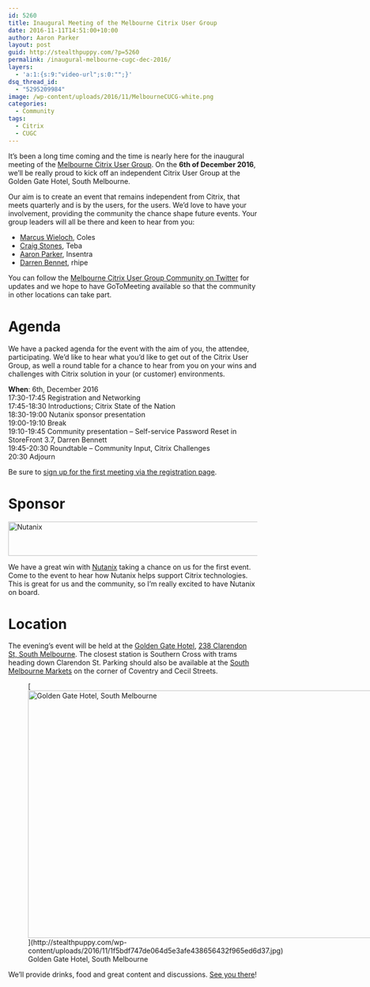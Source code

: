 ```yaml
---
id: 5260
title: Inaugural Meeting of the Melbourne Citrix User Group
date: 2016-11-11T14:51:00+10:00
author: Aaron Parker
layout: post
guid: http://stealthpuppy.com/?p=5260
permalink: /inaugural-melbourne-cugc-dec-2016/
layers:
  - 'a:1:{s:9:"video-url";s:0:"";}'
dsq_thread_id:
  - "5295209984"
image: /wp-content/uploads/2016/11/MelbourneCUCG-white.png
categories:
  - Community
tags:
  - Citrix
  - CUGC
---
```

It&#8217;s been a long time coming and the time is nearly here for the inaugural meeting of the [Melbourne Citrix User Group](https://www.mycugc.org/page/melbourne-dec6-2016?source=5). On the **6th of December 2016**, we&#8217;ll be really proud to kick off an independent&nbsp;Citrix User Group at the Golden Gate Hotel, South Melbourne.

Our aim is to create an event that remains independent from Citrix, that meets quarterly and is by the users, for the users. We&#8217;d love to have your involvement, providing the community the chance&nbsp;shape future events. Your group leaders will all be there and keen to hear from you:

  * [Marcus Wieloch](https://twitter.com/mucas31), Coles
  * [Craig Stones](https://twitter.com/craigastones), Teba
  * [Aaron Parker](https://twitter.com/stealthpuppy), Insentra
  * [Darren Bennet](https://twitter.com/darrenbennett76), rhipe

You can follow the [Melbourne Citrix User Group Community on Twitter](https://twitter.com/mcugc) for updates and we hope to have GoToMeeting available so that the community in other locations can take part.

# Agenda

We have a packed agenda for the event with the aim of you, the attendee, participating. We&#8217;d like to hear what you&#8217;d like to get out of the Citrix User Group, as well a round table for a chance to&nbsp;hear from you on your wins and challenges with Citrix solution in your (or customer) environments.

**When**: 6th, December 2016  
17:30-17:45 Registration and Networking  
17:45-18:30 Introductions; Citrix State of the Nation  
18:30-19:00 Nutanix sponsor presentation  
19:00-19:10 Break  
19:10-19:45 Community presentation &#8211; Self-service Password Reset in StoreFront 3.7, Darren Bennett  
19:45-20:30 Roundtable &#8211; Community Input, Citrix Challenges  
20:30 Adjourn

Be sure to [sign up for the first meeting via the registration page](https://www.mycugc.org/page/melbourne-dec6-2016?source=5).

# Sponsor

[<img class="alignnone wp-image-5263 size-full" src="http://stealthpuppy.com/wp-content/uploads/2016/11/nmsgljwk.jpg" alt="Nutanix" width="550" height="69" srcset="https://stealthpuppy.com/wp-content/uploads/2016/11/nmsgljwk.jpg 550w, https://stealthpuppy.com/wp-content/uploads/2016/11/nmsgljwk-150x19.jpg 150w, https://stealthpuppy.com/wp-content/uploads/2016/11/nmsgljwk-300x38.jpg 300w" sizes="(max-width: 550px) 100vw, 550px" />](http://www.nutanix.com/)

We have a great win with [Nutanix](http://www.nutanix.com/) taking a&nbsp;chance on us for the first event. Come to the event to hear how Nutanix helps support Citrix technologies. This is great for us and the community, so I&#8217;m really excited to have Nutanix on board.

# **Location**

The evening&#8217;s event will be held at the&nbsp;[Golden Gate Hotel](http://goldengatehotel.com.au/), [238 Clarendon St, South Melbourne](https://goo.gl/maps/koiVRsKnjfC2). The closest station is Southern Cross with trams heading down Clarendon St. Parking should also be available at the [South Melbourne Markets](https://goo.gl/maps/LJhq3kGcHi52) on the corner of Coventry and Cecil Streets.

<figure id="attachment_5261" aria-describedby="caption-attachment-5261" style="width: 710px" class="wp-caption alignnone">[<img class="size-full wp-image-5261" src="http://stealthpuppy.com/wp-content/uploads/2016/11/1f5bdf747de064d5e3afe438656432f965ed6d37.jpg" alt="Golden Gate Hotel, South Melbourne" width="710" height="500" srcset="https://stealthpuppy.com/wp-content/uploads/2016/11/1f5bdf747de064d5e3afe438656432f965ed6d37.jpg 710w, https://stealthpuppy.com/wp-content/uploads/2016/11/1f5bdf747de064d5e3afe438656432f965ed6d37-150x106.jpg 150w, https://stealthpuppy.com/wp-content/uploads/2016/11/1f5bdf747de064d5e3afe438656432f965ed6d37-300x211.jpg 300w" sizes="(max-width: 710px) 100vw, 710px" />](http://stealthpuppy.com/wp-content/uploads/2016/11/1f5bdf747de064d5e3afe438656432f965ed6d37.jpg)<figcaption id="caption-attachment-5261" class="wp-caption-text">Golden Gate Hotel, South Melbourne</figcaption></figure>

We&#8217;ll provide drinks, food and great content and discussions. [See you there](https://www.mycugc.org/page/melbourne-dec6-2016?source=5)!